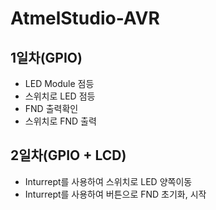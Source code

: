 # AtmelStudio-AVR

## 1일차(GPIO)
- LED Module 점등
- 스위치로 LED 점등
- FND 출력확인
- 스위치로 FND 출력

## 2일차(GPIO + LCD)
- Inturrept를 사용하여 스위치로 LED 양쪽이동
- Inturrept를 사용하여 버튼으로 FND 초기화, 시작 
